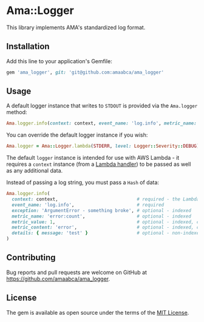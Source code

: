 # Ama::Logger

This library implements AMA's standardized log format.

## Installation

Add this line to your application's Gemfile:

```ruby
gem 'ama_logger', git: 'git@github.com:amaabca/ama_logger'
```

## Usage

A default logger instance that writes to `STDOUT` is provided via the `Ama.logger` method:

```ruby
Ama.logger.info(context: context, event_name: 'log.info', metric_name: 'test', metric_value: 1)
```

You can override the default logger instance if you wish:

```ruby
Ama.logger = Ama::Logger.lambda(STDERR, level: Logger::Severity::DEBUG)
```

The default `logger` instance is intended for use with AWS Lambda - it requires a `context` instance (from a [Lambda handler](https://docs.aws.amazon.com/lambda/latest/dg/ruby-context.html)) to be passed as well as any additional data.

Instead of passing a log string, you must pass a `Hash` of data:

```ruby
Ama.logger.info(
  context: context,                             # required - the Lambda context instance
  event_name: 'log.info',                       # required
  exception: 'ArgumentError - something broke', # optional - indexed
  metric_name: 'error:count',                   # optional - indexed
  metric_value: 1,                              # optional - indexed, coerced to integer
  metric_content: 'error',                      # optional - indexed, coerced to string
  details: { message: 'test' }                  # optional - non-indexed, Hash coerced to string
)
```

## Contributing

Bug reports and pull requests are welcome on GitHub at https://github.com/amaabca/ama_logger.

## License

The gem is available as open source under the terms of the [MIT License](https://opensource.org/licenses/MIT).
